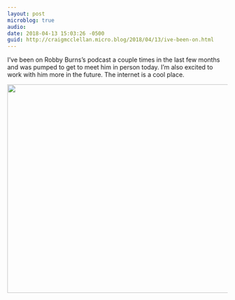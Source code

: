 ```yaml
---
layout: post
microblog: true
audio: 
date: 2018-04-13 15:03:26 -0500
guid: http://craigmcclellan.micro.blog/2018/04/13/ive-been-on.html
---
```

I’ve been on Robby Burns’s podcast a couple times in the last few months and was pumped to get to meet him in person today. I’m also excited to work with him more in the future. The internet is a cool place.

<img src="http://craigmcclellan.com/uploads/2018/ceeafe56ce.jpg" width="600" height="476" />
